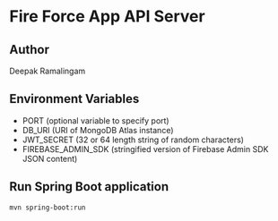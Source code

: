 # Fire Force App API Server

## Author
Deepak Ramalingam

## Environment Variables
- PORT (optional variable to specify port)
- DB_URI (URI of MongoDB Atlas instance)
- JWT_SECRET (32 or 64 length string of random characters)
- FIREBASE_ADMIN_SDK (stringified version of Firebase Admin SDK JSON content)

## Run Spring Boot application
```
mvn spring-boot:run
```
